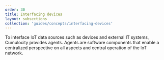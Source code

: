 ```yaml
---
order: 30
title: Interfacing devices
layout: subsections
collection: 'guides/concepts/interfacing-devices'
---
```


To interface IoT data sources such as devices and external IT systems, Cumulocity provides agents. Agents are software components that enable a centralized perspective on all aspects and central operation of the IoT network.